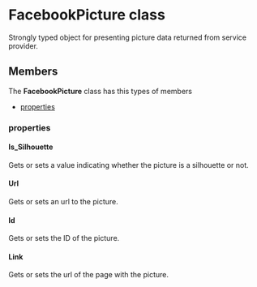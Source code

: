 
# FacebookPicture class

Strongly typed object for presenting picture data returned from service provider.

## Members

The **FacebookPicture** class has this types of members

* [properties](#properties)

### properties

#### Is_Silhouette

Gets or sets a value indicating whether the picture is a silhouette or not.

#### Url

Gets or sets an url to the picture.

#### Id

Gets or sets the ID of the picture.

#### Link

Gets or sets the url of the page with the picture.
